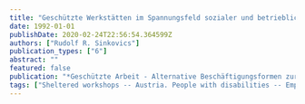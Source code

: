 ```yaml
---
title: "Geschützte Werkstätten im Spannungsfeld sozialer und betrieblicher Interessen"
date: 1992-01-01
publishDate: 2020-02-24T22:56:54.364599Z
authors: ["Rudolf R. Sinkovics"]
publication_types: ["6"]
abstract: ""
featured: false
publication: "*Geschützte Arbeit - Alternative Beschäftigungsformen zur beruflichen und sozialen Integration behinderter Menschen*"
tags: ["Sheltered workshops -- Austria. People with disabilities -- Employment -- Austria. Vocational rehabilitation -- Austria. People with disabilities -- Employment. Sheltered workshops. Vocational rehabilitation. Austria. Behinderter. Berufliche Integration. Werkstatt für Behinderte. Österreich. Behinderung."]
---
```


